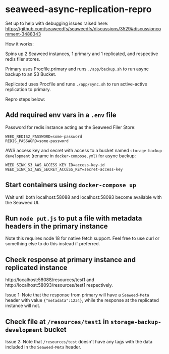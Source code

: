# seaweed-async-replication-repro

Set up to help with debugging issues raised here: https://github.com/seaweedfs/seaweedfs/discussions/3529#discussioncomment-3488343

How it works:

Spins up 2 Seaweed instances, 1 primary and 1 replicated, and respective redis filer stores. 

Primary uses Procfile.primary and runs `./app/backup.sh` to run async backup to an S3 Bucket.

Replicated uses Procfile and runs `./app/sync.sh` to run active-active replication to primary.

Repro steps below:

## Add required env vars in a `.env` file

Password for redis instance acting as the Seaweed Filer Store:

```
WEED_REDIS2_PASSWORD=some-password
REDIS_PASSWORD=some-password
```

AWS access key and secret with access to a bucket named `storage-backup-development` (rename in `docker-compose.yml`) for async backup:

```
WEED_SINK_S3_AWS_ACCESS_KEY_ID=access-key-id
WEED_SINK_S3_AWS_SECRET_ACCESS_KEY=secret-access-key
```

## Start containers using `docker-compose up`

Wait until both localhost:58088 and localhost:58093 become available with the Seaweed UI.

## Run `node put.js` to put a file with metadata headers in the primary instance

Note this requires node 18 for native fetch support. Feel free to use curl or something else to do this instead if preferred.

## Check response at primary instance and replicated instance

http://localhost:58088/resources/test1 and http://localhost:58093/resources/test1 respectively.

Issue 1: Note that the response from primary will have a `Seaweed-Meta` header with value `{"metadata":1234}`, while the response at the replicated instance will not.

## Check file at `/resources/test1` in `storage-backup-development` bucket 

Issue 2: Note that `/resources/test` doesn't have any tags with the data included in the `Seaweed-Meta` header.